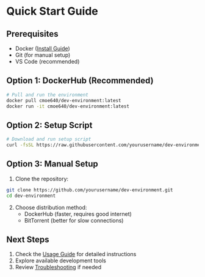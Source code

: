 # Quick Start Guide

## Prerequisites
- Docker ([Install Guide](https://docs.docker.com/get-docker/))
- Git (for manual setup)
- VS Code (recommended)

## Option 1: DockerHub (Recommended)
```bash
# Pull and run the environment
docker pull cmoe640/dev-environment:latest
docker run -it cmoe640/dev-environment:latest
```

## Option 2: Setup Script
```bash
# Download and run setup script
curl -fsSL https://raw.githubusercontent.com/yourusername/dev-environment/main/startup/start-dev.sh | bash
```

## Option 3: Manual Setup
1. Clone the repository:
```bash
git clone https://github.com/yourusername/dev-environment.git
cd dev-environment
```

2. Choose distribution method:
   - DockerHub (faster, requires good internet)
   - BitTorrent (better for slow connections)

## Next Steps
1. Check the [Usage Guide](USAGE_GUIDE.md) for detailed instructions
2. Explore available development tools
3. Review [Troubleshooting](TROUBLESHOOTING.md) if needed 